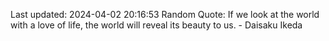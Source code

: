 Last updated: 2024-04-02 20:16:53
Random Quote: If we look at the world with a love of life, the world will reveal its beauty to us. - Daisaku Ikeda